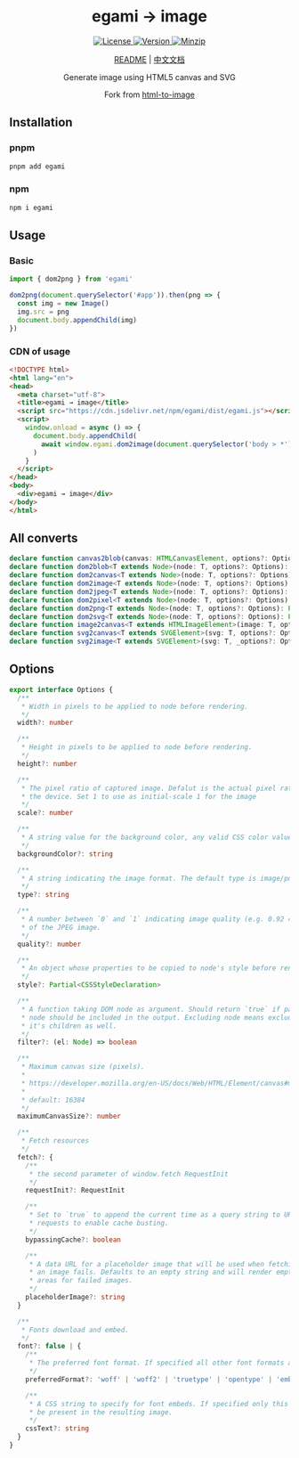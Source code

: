 <h1 align="center">egami → image</h1>

<p align="center">
  <a href="https://github.com/qq15725/egami/blob/master/LICENSE" class="mr-3">
    <img src="https://img.shields.io/npm/l/egami.svg" alt="License">
  </a>
  <a href="https://www.npmjs.com/package/egami">
    <img src="https://img.shields.io/npm/v/egami.svg" alt="Version">
  </a>
  <a href="https://cdn.jsdelivr.net/npm/egami/dist/egami.js">
    <img src="https://img.shields.io/bundlephobia/minzip/egami" alt="Minzip">
  </a>
</p>

<p align="center"><a href="README.md">README</a> | <a href="README_zh.md">中文文档</a></p>

<p align="center">Generate image using HTML5 canvas and SVG</p>

<p align="center">Fork from <a href="https://github.com/bubkoo/html-to-image">html-to-image</a></p>

## Installation

### pnpm

```sh
pnpm add egami
```

### npm

```sh
npm i egami
```

## Usage

### Basic

```ts
import { dom2png } from 'egami'

dom2png(document.querySelector('#app')).then(png => {
  const img = new Image()
  img.src = png
  document.body.appendChild(img)
})
```

### CDN of usage

```html
<!DOCTYPE html>
<html lang="en">
<head>
  <meta charset="utf-8">
  <title>egami → image</title>
  <script src="https://cdn.jsdelivr.net/npm/egami/dist/egami.js"></script>
  <script>
    window.onload = async () => {
      document.body.appendChild(
        await window.egami.dom2image(document.querySelector('body > *')),
      )
    }
  </script>
</head>
<body>
  <div>egami → image</div>
</body>
</html>
```

## All converts

```ts
declare function canvas2blob(canvas: HTMLCanvasElement, options?: Options): Promise<Blob | null>;
declare function dom2blob<T extends Node>(node: T, options?: Options): Promise<Blob | null>;
declare function dom2canvas<T extends Node>(node: T, options?: Options): Promise<HTMLCanvasElement>;
declare function dom2image<T extends Node>(node: T, options?: Options): Promise<HTMLImageElement>;
declare function dom2jpeg<T extends Node>(node: T, options?: Options): Promise<string>;
declare function dom2pixel<T extends Node>(node: T, options?: Options): Promise<Uint8ClampedArray>;
declare function dom2png<T extends Node>(node: T, options?: Options): Promise<string>;
declare function dom2svg<T extends Node>(node: T, options?: Options): Promise<SVGElement>;
declare function image2canvas<T extends HTMLImageElement>(image: T, options?: Options): Promise<HTMLCanvasElement>;
declare function svg2canvas<T extends SVGElement>(svg: T, options?: Options): Promise<HTMLCanvasElement>;
declare function svg2image<T extends SVGElement>(svg: T, _options?: Options): HTMLImageElement;
```

## Options

```ts
export interface Options {
  /**
   * Width in pixels to be applied to node before rendering.
   */
  width?: number

  /**
   * Height in pixels to be applied to node before rendering.
   */
  height?: number

  /**
   * The pixel ratio of captured image. Defalut is the actual pixel ratio of
   * the device. Set 1 to use as initial-scale 1 for the image
   */
  scale?: number

  /**
   * A string value for the background color, any valid CSS color value.
   */
  backgroundColor?: string

  /**
   * A string indicating the image format. The default type is image/png; that type is also used if the given type isn't supported.
   */
  type?: string

  /**
   * A number between `0` and `1` indicating image quality (e.g. 0.92 => 92%)
   * of the JPEG image.
   */
  quality?: number

  /**
   * An object whose properties to be copied to node's style before rendering.
   */
  style?: Partial<CSSStyleDeclaration>

  /**
   * A function taking DOM node as argument. Should return `true` if passed
   * node should be included in the output. Excluding node means excluding
   * it's children as well.
   */
  filter?: (el: Node) => boolean

  /**
   * Maximum canvas size (pixels).
   *
   * https://developer.mozilla.org/en-US/docs/Web/HTML/Element/canvas#maximum_canvas_size
   *
   * default: 16384
   */
  maximumCanvasSize?: number

  /**
   * Fetch resources
   */
  fetch?: {
    /**
     * the second parameter of window.fetch RequestInit
     */
    requestInit?: RequestInit

    /**
     * Set to `true` to append the current time as a query string to URL
     * requests to enable cache busting.
     */
    bypassingCache?: boolean

    /**
     * A data URL for a placeholder image that will be used when fetching
     * an image fails. Defaults to an empty string and will render empty
     * areas for failed images.
     */
    placeholderImage?: string
  }

  /**
   * Fonts download and embed.
   */
  font?: false | {
    /**
     * The preferred font format. If specified all other font formats are ignored.
     */
    preferredFormat?: 'woff' | 'woff2' | 'truetype' | 'opentype' | 'embedded-opentype' | 'svg' | string

    /**
     * A CSS string to specify for font embeds. If specified only this CSS will
     * be present in the resulting image.
     */
    cssText?: string
  }
}
```
